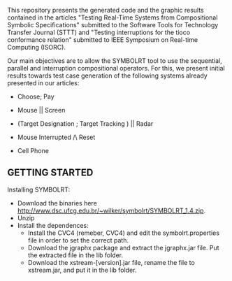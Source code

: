 This repository presents the generated code and the graphic results contained in the articles "Testing Real-Time Systems from Compositional Symbolic Specifications" submitted to the Software Tools for Technology Transfer Journal (STTT) and "Testing interruptions for the tioco conformance relation" submitted to IEEE Symposium on Real-time Computing (ISORC).

Our main objectives are to allow the SYMBOLRT tool to use the sequential, parallel and interruption compositional operators. For this, we present initial results towards test case generation of the following systems already presented in our articles:

* Choose; Pay

* Mouse || Screen

* (Target Designation ; Target Tracking ) || Radar

* Mouse Interrupted /\ Reset

* Cell Phone


## GETTING STARTED

  Installing SYMBOLRT:
  - Download the binaries here http://www.dsc.ufcg.edu.br/~wilker/symbolrt/SYMBOLRT_1.4.zip.
  - Unzip
  - Install the dependences:
    * Install the CVC4 (remeber, CVC4) and edit the symbolrt.properties file in order to set the correct path.
    * Download the jgraphx package and extract the jgraphx.jar file. Put the extracted file in the lib folder.
    * Download the xstream-[version].jar file, rename the file to xstream.jar, and put it in the lib folder.
